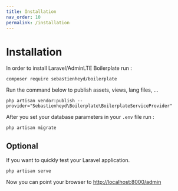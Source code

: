 ```yaml
---
title: Installation
nav_order: 10
permalink: /installation
---
```


# Installation

In order to install Laravel/AdminLTE Boilerplate run :

```
composer require sebastienheyd/boilerplate
```

Run the command below to publish assets, views, lang files, ...

```
php artisan vendor:publish --provider="Sebastienheyd\Boilerplate\BoilerplateServiceProvider"
```

After you set your database parameters in your ```.env``` file run :

```
php artisan migrate
```

## Optional

If you want to quickly test your Laravel application.

```
php artisan serve
```

Now you can point your browser to [http://localhost:8000/admin](http://localhost:8000/admin)
